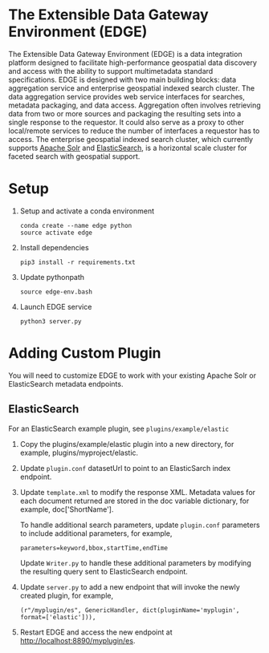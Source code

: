 # The Extensible Data Gateway Environment (EDGE)
The Extensible Data Gateway Environment (EDGE) is a data integration platform designed to facilitate high-performance geospatial data discovery and access with the ability to support multimetadata standard specifications. EDGE is designed with two main building blocks: data aggregation service and enterprise geospatial indexed search cluster. The data aggregation service provides web service interfaces for searches, metadata packaging, and data access. Aggregation often involves retrieving data from two or more sources and packaging the resulting sets into a single response to the requestor. It could also serve as a proxy to other local/remote services to reduce the number of interfaces a requestor has to access. The enterprise geospatial indexed search cluster, which currently supports [Apache Solr](http://lucene.apache.org/solr/) and [ElasticSearch](http://elasticsearch.org), is a horizontal scale cluster for faceted search with geospatial support.

# Setup

1. Setup and activate a conda environment

    ````
    conda create --name edge python
    source activate edge
    ````

2. Install dependencies

    ````
    pip3 install -r requirements.txt
    ````

3. Update pythonpath

    ````
    source edge-env.bash
    ````

4. Launch EDGE service

    ````
    python3 server.py
    ````
# Adding Custom Plugin

You will need to customize EDGE to work with your existing Apache Solr or ElasticSearch metadata endpoints.

## ElasticSearch

For an ElasticSearch example plugin, see `plugins/example/elastic`

1. Copy the plugins/example/elastic plugin into a new directory, for example, plugins/myproject/elastic.

2. Update `plugin.conf` datasetUrl to point to an ElasticSarch index endpoint.

3. Update `template.xml` to modify the response XML. Metadata values for each document returned are stored in the doc variable dictionary, for example, doc['ShortName'].

    To handle additional search parameters, update `plugin.conf` parameters to include additional parameters, for example,

    ````
    parameters=keyword,bbox,startTime,endTime
    ````

    Update `Writer.py` to handle these additional parameters by modifying the resulting query sent to ElasticSearch endpoint.

4. Update `server.py` to add a new endpoint that will invoke the newly created plugin, for example,

    ````
    (r"/myplugin/es", GenericHandler, dict(pluginName='myplugin', format=['elastic'])),
    ````

5. Restart EDGE and access the new endpoint at [http://localhost:8890/myplugin/es](http://localhost:8890/myplugin/es).
